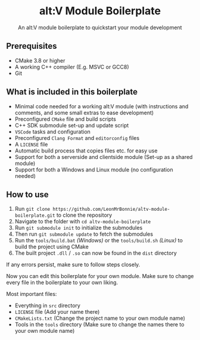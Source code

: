 <p align="center">
    <h1 align="center">alt:V Module Boilerplate</h1>
    <p align="center">An alt:V module boilerplate to quickstart your module development</a></p>
</p>

## Prerequisites

- CMake 3.8 or higher
- A working C++ compiler (E.g. MSVC or GCC8)
- Git

## What is included in this boilerplate

- Minimal code needed for a working alt:V module (with instructions and comments, and some small extras to ease development)
- Preconfigured `CMake` file and build scripts
- C++ SDK submodule set-up and update script
- `VSCode` tasks and configuration
- Preconfigured `Clang Format` and `editorconfig` files
- A `LICENSE` file
- Automatic build process that copies files etc. for easy use
- Support for both a serverside and clientside module (Set-up as a shared module)
- Support for both a Windows and Linux module (no configuration needed)

## How to use

1. Run `git clone https://github.com/LeonMrBonnie/altv-module-boilerplate.git` to clone the repository
2. Navigate to the folder with `cd altv-module-boilerplate`
3. Run `git submodule init` to initialize the submodules
4. Then run `git submodule update` to fetch the submodules
5. Run the `tools/build.bat` *(Windows)* or the `tools/build.sh` *(Linux)* to build the project using CMake
6. The built project `.dll` / `.so` can now be found in the `dist` directory

If any errors persist, make sure to follow steps closely.

Now you can edit this boilerplate for your own module. Make sure to change every file in the boilerplate to your own liking.

Most important files:
- Everything in `src` directory
- `LICENSE` file (Add your name there)
- `CMakeLists.txt` (Change the project name to your own module name)
- Tools in the `tools` directory (Make sure to change the names there to your own module name)
